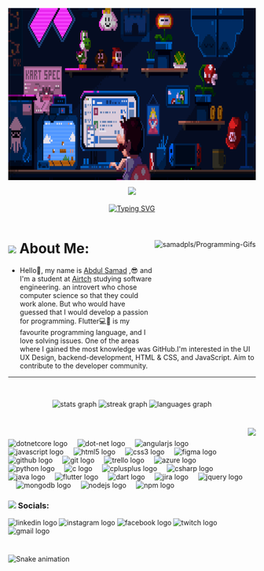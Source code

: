 <!-- ### Hi there 👋 -->

<img align="center" src="assest\bg.gif"  height=350px width=100%>

 <a href="https://www.linkedin.com/in/abdul-samad-112ba923a/" target="_blank">
<p align="center">
  <img src="https://capsule-render.vercel.app/api?type=waving&color=gradient&text=Hi%20Abdul%20Samad%20PR%20Here👋&fontSize=30&height=120&width=100%&section=header"/>
</p></a>

<div align='center'>
<a href="https://github.com/samadpr"><img  align="center" src="https://readme-typing-svg.demolab.com?font=Fira+Code&size=16&pause=1000&color=F7F7F7&width=520&lines=Flutter+%7C+Python+%7C+Java+%7C+HTML+%26+CSS+%7C+MongoDB+%7C+Hive" alt="Typing SVG" />
</a></div><br>
<div align='left'>
 
 <a href='#'>
<img align='right' src='https://programming-gifs.cyclic.app' widht=100 height=200 alt='samadpls/Programming-Gifs'></a>
 
 # <img src='assest\about me.jpg' height=50/>  About Me:
 
 - Hello👋, my name is <a href="https://www.linkedin.com/in/abdul-samad-112ba923a/" target="_blank">Abdul Samad</a> ,😎 and I'm a student at <a href="https://aitrichacademy.com/" target="_top">Airtch</a> studying software engineering. an introvert who chose computer science so that they could work alone. But who would have guessed that I would develop a passion for programming. Flutter💻📲 is my favourite programming language, and I love solving issues. One of the areas where I gained the most knowledge was GitHub.I'm interested in the UI UX Design,  backend-development, HTML & CSS, and JavaScript. Aim to contribute to the developer community.

------
<h2 align="left"></h2>

###

<br clear="both">

<div align="center">
  <img src="https://github-readme-stats.vercel.app/api?username=samadpr&hide_title=false&hide_rank=false&show_icons=true&include_all_commits=true&count_private=true&disable_animations=false&theme=dracula&locale=en&hide_border=false" height="150" alt="stats graph"  />
  <img src="https://streak-stats.demolab.com?user=samadpr&locale=en&mode=daily&theme=dracula&hide_border=false&border_radius=5" height="150" alt="streak graph"  />
  <img src="https://github-readme-stats.vercel.app/api/top-langs?username=samadpr&locale=en&hide_title=false&layout=compact&card_width=320&langs_count=5&theme=dracula&hide_border=false" height="150" alt="languages graph"  />
</div>

###

<br clear="both">

<img align="right" height="155" src="https://i.imgflip.com/65efzo.gif"  />

###

<div align="left">
  <img src="https://cdn.jsdelivr.net/gh/devicons/devicon/icons/dotnetcore/dotnetcore-original.svg" height="30" alt="dotnetcore logo"  />
  <img width="12" />
  <img src="https://cdn.jsdelivr.net/gh/devicons/devicon/icons/dot-net/dot-net-original.svg" height="30" alt="dot-net logo"  />
  <img width="12" />
  <img src="https://cdn.jsdelivr.net/gh/devicons/devicon/icons/angularjs/angularjs-original.svg" height="30" alt="angularjs logo"  />
  <img width="12" />
  <img src="https://cdn.jsdelivr.net/gh/devicons/devicon/icons/javascript/javascript-original.svg" height="30" alt="javascript logo"  />
  <img width="12" />
  <img src="https://cdn.jsdelivr.net/gh/devicons/devicon/icons/html5/html5-original.svg" height="30" alt="html5 logo"  />
  <img width="12" />
  <img src="https://cdn.jsdelivr.net/gh/devicons/devicon/icons/css3/css3-original.svg" height="30" alt="css3 logo"  />
  <img width="12" />
  <img src="https://cdn.jsdelivr.net/gh/devicons/devicon/icons/figma/figma-original.svg" height="30" alt="figma logo"  />
  <img width="12" />
  <img src="https://cdn.jsdelivr.net/gh/devicons/devicon/icons/github/github-original.svg" height="30" alt="github logo"  />
  <img width="12" />
  <img src="https://cdn.jsdelivr.net/gh/devicons/devicon/icons/git/git-original.svg" height="30" alt="git logo"  />
  <img width="12" />
  <img src="https://cdn.jsdelivr.net/gh/devicons/devicon/icons/trello/trello-plain.svg" height="30" alt="trello logo"  />
  <img width="12" />
  <img src="https://cdn.jsdelivr.net/gh/devicons/devicon/icons/azure/azure-original.svg" height="30" alt="azure logo"  />
  <img width="12" />
  <img src="https://cdn.jsdelivr.net/gh/devicons/devicon/icons/python/python-original.svg" height="30" alt="python logo"  />
  <img width="12" />
  <img src="https://cdn.jsdelivr.net/gh/devicons/devicon/icons/c/c-original.svg" height="30" alt="c logo"  />
  <img width="12" />
  <img src="https://cdn.jsdelivr.net/gh/devicons/devicon/icons/cplusplus/cplusplus-original.svg" height="30" alt="cplusplus logo"  />
  <img width="12" />
  <img src="https://cdn.jsdelivr.net/gh/devicons/devicon/icons/csharp/csharp-original.svg" height="30" alt="csharp logo"  />
  <img width="12" />
  <img src="https://cdn.jsdelivr.net/gh/devicons/devicon/icons/java/java-original.svg" height="30" alt="java logo"  />
  <img width="12" />
  <img src="https://cdn.jsdelivr.net/gh/devicons/devicon/icons/flutter/flutter-original.svg" height="30" alt="flutter logo"  />
  <img width="12" />
  <img src="https://cdn.jsdelivr.net/gh/devicons/devicon/icons/dart/dart-original.svg" height="30" alt="dart logo"  />
  <img width="12" />
  <img src="https://cdn.jsdelivr.net/gh/devicons/devicon/icons/jira/jira-original.svg" height="30" alt="jira logo"  />
  <img width="12" />
  <img src="https://cdn.jsdelivr.net/gh/devicons/devicon/icons/jquery/jquery-original.svg" height="30" alt="jquery logo"  />
  <img width="12" />
  <img src="https://cdn.jsdelivr.net/gh/devicons/devicon/icons/mongodb/mongodb-original.svg" height="30" alt="mongodb logo"  />
  <img width="12" />
  <img src="https://cdn.jsdelivr.net/gh/devicons/devicon/icons/nodejs/nodejs-original.svg" height="30" alt="nodejs logo"  />
  <img width="12" />
  <img src="https://cdn.jsdelivr.net/gh/devicons/devicon/icons/npm/npm-original-wordmark.svg" height="30" alt="npm logo"  />
</div>

### <img src='.github/workflows/tech.gif' height=60/> Socials:

<div align="left">
  <img src="https://img.shields.io/static/v1?message=LinkedIn&logo=linkedin&label=&color=0077B5&logoColor=white&labelColor=&style=for-the-badge" height="35" alt="linkedin logo"  />
  <img src="https://img.shields.io/static/v1?message=Instagram&logo=instagram&label=&color=E4405F&logoColor=white&labelColor=&style=for-the-badge" height="35" alt="instagram logo"  />
  <img src="https://img.shields.io/static/v1?message=Facebook&logo=facebook&label=&color=1877F2&logoColor=white&labelColor=&style=for-the-badge" height="35" alt="facebook logo"  />
  <img src="https://img.shields.io/static/v1?message=Twitch&logo=twitch&label=&color=9146FF&logoColor=white&labelColor=&style=for-the-badge" height="35" alt="twitch logo"  />
  <img src="https://img.shields.io/static/v1?message=Gmail&logo=gmail&label=&color=D14836&logoColor=white&labelColor=&style=for-the-badge" height="35" alt="gmail logo"  />
</div>

###

<br clear="both">

<img src="https://raw.githubusercontent.com/samadpr/samadpr/output/snake.svg" alt="Snake animation" />

###
<!-- <img align='right' src='profile-3d-contrib/profile-night-green.svg' height=200> 
🔭 I’m currently working on  Full stack developer <br>🌱 I’m currently learning Web development<br>💬 Ask me about Flutter, HTML & CSS, Python, GitHub and git<br>

## <img src='assest/stack.png' height=60/> Tech Stack:
<div align='center'>
<img align='center' src="https://skillicons.dev/icons?i=flutter,dart,firebase,html,css,js,bootstrap,mongodb,git,github,py,java,c,cpp,unity" />
</div>
 
 
## <img src='.github/workflows/tech.gif' height=60/> Socials:
<div>
 <a href="https://www.linkedin.com/in/abdul-samad-112ba923a/" ><img align="left" alt="LinkedIn" height="30px" width="100px" src="https://img.shields.io/badge/Linkedin-0A66C2?style=for-the-badge&logo=Linkedin&logoColor=white" /></a>
<a href="https://twitter.com/alcode10" target="blank"><img align="center" src="https://raw.githubusercontent.com/rahuldkjain/github-profile-readme-generator/master/src/images/icons/Social/twitter.svg" alt="samadpls" height="30" width="40" /></a>
 <a href="https://www.instagram.com/__samadpr__/" target="blank"><img align="center" src="https://upload.wikimedia.org/wikipedia/commons/thumb/9/96/Instagram.svg/1200px-Instagram.svg.png" alt="samadpls" height="40" width="40" /></a>
</div>
-->
